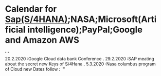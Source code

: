 # Calendar for [Sap(S/4HANA)](https://www.sap.com/germany/cmp/dg/s4hana-move-general-request/index.html?campaigncode=CRM-DE20-PPC-DDE_DCRTA0&source=ppc-mee-ao-dg_S4H_x_DE_x_x-GOO-x-x&DFA=1&gclid=Cj0KCQiA7aPyBRChARIsAJfWCgJgR-xljMbrXhHrM0fdfPuITPeomw1mOtsuNCCW7gpE0R-GSpFVOEkaAs6PEALw_wcB&gclsrc=aw.dshttps://www.sap.com/germany/cmp/dg/s4hana-move-general-request/index.html?campaigncode=CRM-DE20-PPC-DDE_DCRTA0&source=ppc-mee-ao-dg_S4H_x_DE_x_x-GOO-x-x&DFA=1&gclid=Cj0KCQiA7aPyBRChARIsAJfWCgJgR-xljMbrXhHrM0fdfPuITPeomw1mOtsuNCCW7gpE0R-GSpFVOEkaAs6PEALw_wcB&gclsrc=aw.ds);NASA;Microsoft(Artificial intelligence);PayPal;Google and Amazon AWS

'''  
20.2.2020 :Google Cloud data bank Conference .
29.2.2020 :SAP meating about the secret new Keys of S/4Hana . 
5.3.2020 :Nasa columbus program of Cloud
new Dates follow :
'''
 

